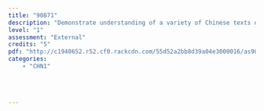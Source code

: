 ```yaml
---
title: "90871"
description: "Demonstrate understanding of a variety of Chinese texts on areas of most immediate relevance"
level: "1"
assessment: "External"
credits: "5"
pdf: "http://c1940652.r52.cf0.rackcdn.com/55d52a2bb8d39a04e3000016/as90871.pdf"
categories:
    - "CHN1"
    
    
    
    
---
```

